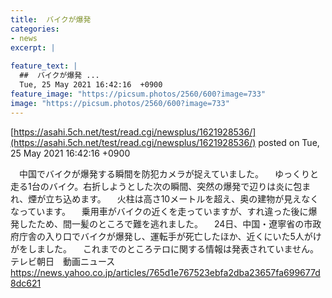 ```yaml
---
title:  バイクが爆発 
categories:
- news
excerpt: |
  
feature_text: |
  ##  バイクが爆発 ...
  Tue, 25 May 2021 16:42:16  +0900
feature_image: "https://picsum.photos/2560/600?image=733"
image: "https://picsum.photos/2560/600?image=733"
---
```


[https://asahi.5ch.net/test/read.cgi/newsplus/1621928536/](https://asahi.5ch.net/test/read.cgi/newsplus/1621928536/)
posted on Tue, 25 May 2021 16:42:16  +0900

<!--more-->

　中国でバイクが爆発する瞬間を防犯カメラが捉えていました。 　ゆっくりと走る1台のバイク。右折しようとした次の瞬間、突然の爆発で辺りは炎に包まれ、煙が立ち込めます。 　火柱は高さ10メートルを超え、奥の建物が見えなくなっています。 　乗用車がバイクの近くを走っていますが、すれ違った後に爆発したため、間一髪のところで難を逃れました。 　24日、中国・遼寧省の市政府庁舎の入り口でバイクが爆発し、運転手が死亡したほか、近くにいた5人がけがをしました。 　これまでのところテロに関する情報は発表されていません。 テレビ朝日　動画ニュース https://news.yahoo.co.jp/articles/765d1e767523ebfa2dba23657fa699677d8dc621
